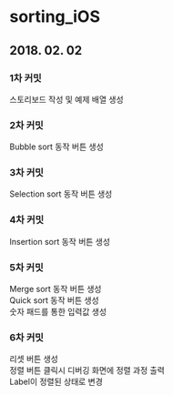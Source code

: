 # sorting_iOS

## 2018. 02. 02

### 1차 커밋
스토리보드 작성 및 예제 배열 생성  

### 2차 커밋  
Bubble sort 동작 버튼 생성  

### 3차 커밋  
Selection sort 동작 버튼 생성  

### 4차 커밋  
Insertion sort 동작 버튼 생성  

### 5차 커밋  
Merge sort 동작 버튼 생성  
Quick sort 동작 버튼 생성  
숫자 패드를 통한 입력값 생성  

### 6차 커밋  
리셋 버튼 생성  
정렬 버튼 클릭시 디버깅 화면에 정렬 과정 출력  
Label이 정렬된 상태로 변경  
